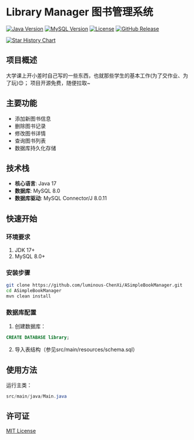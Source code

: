 # Library Manager 图书管理系统

[![Java Version](https://img.shields.io/badge/Java-17-blue)](https://www.oracle.com/java/)
[![MySQL Version](https://img.shields.io/badge/MySQL-8.0-orange)](https://www.mysql.com/)
[![License](https://img.shields.io/badge/License-MIT-green)](LICENSE)
[![GitHub Release](https://img.shields.io/github/v/release/luminous-ChenXi/ASimpleBookManager)](https://github.com/luminous-ChenXi/ASimpleBookManager/releases)


[![Star History Chart](https://api.star-history.com/svg?repos=luminous-ChenXi/ASimpleBookManager&type=Date)](https://star-history.com/#luminous-ChenXi/ASimpleBookManager&Date)

## 项目概述
大学课上开小差时自己写的一些东西，也就那些学生的基本工作(为了交作业、为了玩)😊；
项目开源免费，随便拉取~

## 主要功能
- 添加新图书信息
- 删除图书记录
- 修改图书详情
- 查询图书列表
- 数据库持久化存储

## 技术栈
- **核心语言**: Java 17
- **数据库**: MySQL 8.0
- **数据库驱动**: MySQL Connector/J 8.0.11

## 快速开始
### 环境要求
1. JDK 17+
2. MySQL 8.0+

### 安装步骤
```bash
git clone https://github.com/luminous-ChenXi/ASimpleBookManager.git
cd ASimpleBookManager
mvn clean install
```

### 数据库配置
1. 创建数据库：
```sql
CREATE DATABASE library;
```
2. 导入表结构（参见src/main/resources/schema.sql）

## 使用方法
运行主类：
```java
src/main/java/Main.java
```

## 许可证
[MIT License](LICENSE)
